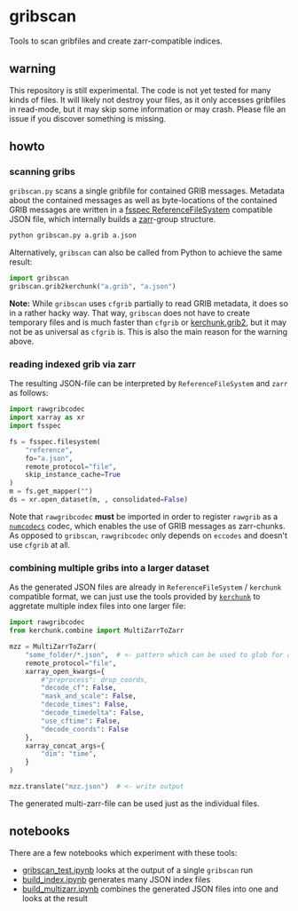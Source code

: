 # gribscan

Tools to scan gribfiles and create zarr-compatible indices.

## warning

This repository is still experimental. The code is not yet tested for many kinds of files. It will likely not destroy your files, as it only accesses gribfiles in read-mode, but it may skip some information or may crash. Please file an issue if you discover something is missing.

## howto

### scanning gribs

`gribscan.py` scans a single gribfile for contained GRIB messages. Metadata about the contained messages as well as byte-locations of the contained GRIB messages are written in a [fsspec ReferenceFileSystem](https://filesystem-spec.readthedocs.io/en/latest/api.html#fsspec.implementations.reference.ReferenceFileSystem) compatible JSON file, which internally builds a [zarr](https://zarr.readthedocs.io/en/stable/index.html)-group structure.

```bash
python gribscan.py a.grib a.json
```

Alternatively, `gribscan` can also be called from Python to achieve the same result:

```python
import gribscan
gribscan.grib2kerchunk("a.grib", "a.json")
```

**Note:** While `gribscan` uses `cfgrib` partially to read GRIB metadata, it does so in a rather hacky way. That way, `gribscan` does not have to create temporary files and is much faster than `cfgrib` or [kerchunk.grib2](https://fsspec.github.io/kerchunk/reference.html#kerchunk.grib2.scan_grib), but it may not be as universal as `cfgrib` is. This is also the main reason for the warning above.

### reading indexed grib via zarr

The resulting JSON-file can be interpreted by `ReferenceFileSystem` and `zarr` as follows:

```python
import rawgribcodec
import xarray as xr
import fsspec

fs = fsspec.filesystem(
    "reference", 
    fo="a.json",
    remote_protocol="file", 
    skip_instance_cache=True
)
m = fs.get_mapper("")
ds = xr.open_dataset(m, , consolidated=False)
```

Note that `rawgribcodec` **must** be imported in order to register `rawgrib` as a [`numcodecs`](https://numcodecs.readthedocs.io/en/stable/index.html) codec, which enables the use of GRIB messages as zarr-chunks. As opposed to `gribscan`, `rawgribcodec` only depends on `eccodes` and doesn't use `cfgrib` at all.

### combining multiple gribs into a larger dataset

As the generated JSON files are already in `ReferenceFileSystem` / `kerchunk` compatible format, we can just use the tools provided by [`kerchunk`](https://fsspec.github.io/kerchunk/index.html) to aggretate multiple index files into one larger file:

```python
import rawgribcodec
from kerchunk.combine import MultiZarrToZarr

mzz = MultiZarrToZarr(
    "some_folder/*.json",  # <- pattern which can be used to glob for all the index-JSON-files
    remote_protocol="file",
    xarray_open_kwargs={
        #"preprocess": drop_coords,
        "decode_cf": False,
        "mask_and_scale": False,
        "decode_times": False,
        "decode_timedelta": False,
        "use_cftime": False,
        "decode_coords": False
    },
    xarray_concat_args={
        "dim": "time",
    }
)

mzz.translate("mzz.json")  # <- write output
```

The generated multi-zarr-file can be used just as the individual files.

## notebooks

There are a few notebooks which experiment with these tools:

* [gribscan_test.ipynb](gribscan_test.ipynb) looks at the output of a single `gribscan` run
* [build_index.ipynb](build_index.ipynb) generates many JSON index files
* [build_multizarr.ipynb](build_multizarr.ipynb) combines the generated JSON files into one and looks at the result
